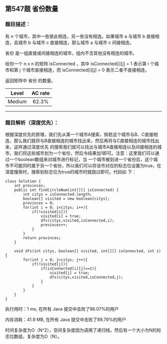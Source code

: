 第547题 省份数量
---

<h3>题目描述：</h3>
有 n 个城市，其中一些彼此相连，另一些没有相连。如果城市 a 与城市 b 直接相连，且城市 b 与城市 c 直接相连，那么城市 a 与城市 c 间接相连。


省份 是一组直接或间接相连的城市，组内不含其他没有相连的城市。


给你一个 n x n 的矩阵 isConnected ，其中 isConnected[i][j] = 1 表示第 i 个城市和第 j 个城市直接相连，而 isConnected[i][j] = 0 表示二者不直接相连。


返回矩阵中 省份 的数量。

|Level|AC rate|
|:---:|:---:|
|Medium|62.3%|

---

<h3>题目解析（深度优先）：</h3>

根据深度优先的原理，我们先从第一个城市A搜索，倘若这个城市与B、C直接相连，那么我们就将与B直接相连的城市找出来，然后再将与C直接相连的城市找出来，这样通过深度优先
的搜索我们就可以找出与城市A直接相连以及间接相连的城市，我们将这些城市划为一个省份，然后令结果加1即可。注意：这里我们可以通过一个boolean数组来对城市进行标记，当
一个城市被划进一个省份后，这个城市不可能同时属于另一个省份，所以我们可以将该市对应的标志位设置为true，在深度搜索时，搜索到标志位为true的城市时就跳过即可。代码如
下：

```
class Solution {
    int provinces;
    public int findCircleNum(int[][] isConnected) {
        int citys = isConnected.length;
        boolean[] visited = new boolean[citys];
        provinces = 0;
        for(int i = 0; i<citys; i++){
            if(!visited[i]){
                visited[i] = true;
                dfs(citys,visited,isConnected,i);
                provinces++;
            }
        }
        return provinces;
    }

    void dfs(int citys, boolean[] visited, int[][] isConnected, int i){
        for(int j = 0; j<citys; j++){
            if(!visited[j]){
                if(isConnected[i][j]==1){
                    visited[j] = true;
                    dfs(citys,visited,isConnected,j);   
                }
            }
        }
    }
}
```

执行用时：1 ms, 在所有 Java 提交中击败了86.07%的用户

内存消耗：41.9 MB, 在所有 Java 提交中击败了89.79%的用户

时间复杂度为O（N^2），空间复杂度因为调用了递归栈，然后有一个大小为N的标志位数组，复杂度为O（N）。
